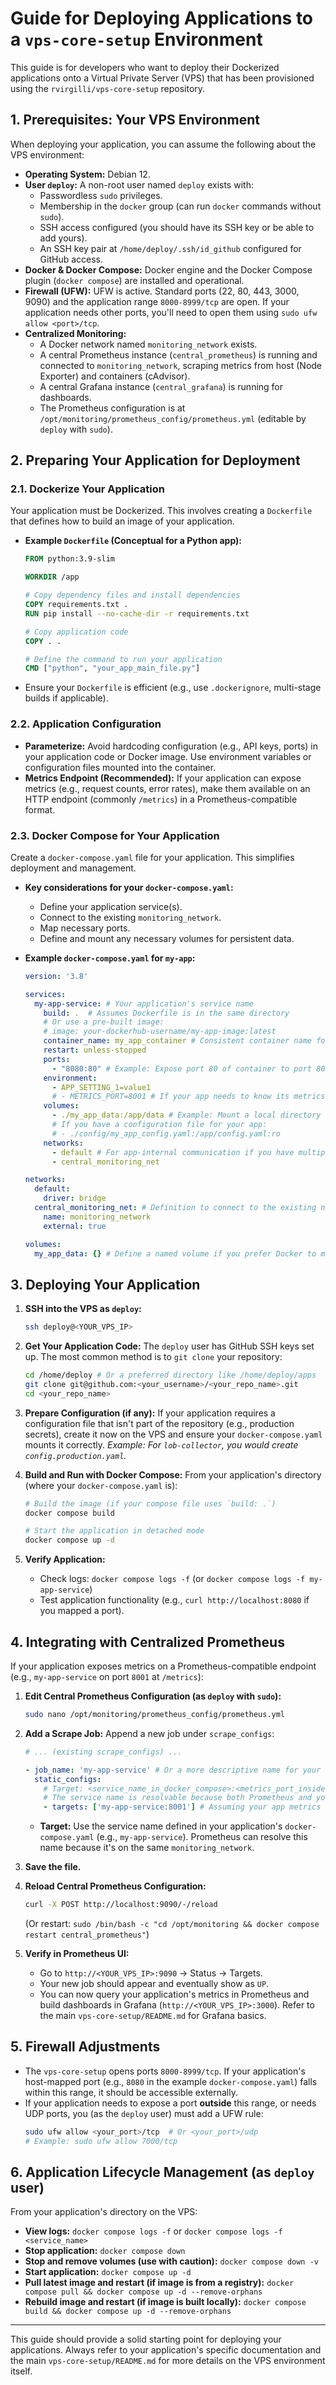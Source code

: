 # Guide for Deploying Applications to a `vps-core-setup` Environment

This guide is for developers who want to deploy their Dockerized applications onto a Virtual Private Server (VPS) that has been provisioned using the `rvirgilli/vps-core-setup` repository.

## 1. Prerequisites: Your VPS Environment

When deploying your application, you can assume the following about the VPS environment:

*   **Operating System:** Debian 12.
*   **User `deploy`:** A non-root user named `deploy` exists with:
    *   Passwordless `sudo` privileges.
    *   Membership in the `docker` group (can run `docker` commands without `sudo`).
    *   SSH access configured (you should have its SSH key or be able to add yours).
    *   An SSH key pair at `/home/deploy/.ssh/id_github` configured for GitHub access.
*   **Docker & Docker Compose:** Docker engine and the Docker Compose plugin (`docker compose`) are installed and operational.
*   **Firewall (UFW):** UFW is active. Standard ports (22, 80, 443, 3000, 9090) and the application range `8000-8999/tcp` are open. If your application needs other ports, you'll need to open them using `sudo ufw allow <port>/tcp`.
*   **Centralized Monitoring:**
    *   A Docker network named `monitoring_network` exists.
    *   A central Prometheus instance (`central_prometheus`) is running and connected to `monitoring_network`, scraping metrics from host (Node Exporter) and containers (cAdvisor).
    *   A central Grafana instance (`central_grafana`) is running for dashboards.
    *   The Prometheus configuration is at `/opt/monitoring/prometheus_config/prometheus.yml` (editable by `deploy` with `sudo`).

## 2. Preparing Your Application for Deployment

### 2.1. Dockerize Your Application

Your application must be Dockerized. This involves creating a `Dockerfile` that defines how to build an image of your application.

*   **Example `Dockerfile` (Conceptual for a Python app):**
    ```dockerfile
    FROM python:3.9-slim

    WORKDIR /app

    # Copy dependency files and install dependencies
    COPY requirements.txt .
    RUN pip install --no-cache-dir -r requirements.txt

    # Copy application code
    COPY . .

    # Define the command to run your application
    CMD ["python", "your_app_main_file.py"]
    ```
*   Ensure your `Dockerfile` is efficient (e.g., use `.dockerignore`, multi-stage builds if applicable).

### 2.2. Application Configuration

*   **Parameterize:** Avoid hardcoding configuration (e.g., API keys, ports) in your application code or Docker image. Use environment variables or configuration files mounted into the container.
*   **Metrics Endpoint (Recommended):** If your application can expose metrics (e.g., request counts, error rates), make them available on an HTTP endpoint (commonly `/metrics`) in a Prometheus-compatible format.

### 2.3. Docker Compose for Your Application

Create a `docker-compose.yaml` file for your application. This simplifies deployment and management.

*   **Key considerations for your `docker-compose.yaml`:**
    *   Define your application service(s).
    *   Connect to the existing `monitoring_network`.
    *   Map necessary ports.
    *   Define and mount any necessary volumes for persistent data.

*   **Example `docker-compose.yaml` for `my-app`:**
    ```yaml
    version: '3.8'

    services:
      my-app-service: # Your application's service name
        build: .  # Assumes Dockerfile is in the same directory
        # Or use a pre-built image:
        # image: your-dockerhub-username/my-app-image:latest
        container_name: my_app_container # Consistent container name for easier targeting
        restart: unless-stopped
        ports:
          - "8080:80" # Example: Expose port 80 of container to port 8080 on host (within 8000-8999 range)
        environment:
          - APP_SETTING_1=value1
          # - METRICS_PORT=8001 # If your app needs to know its metrics port
        volumes:
          - ./my_app_data:/app/data # Example: Mount a local directory for persistent data
          # If you have a configuration file for your app:
          # - ./config/my_app_config.yaml:/app/config.yaml:ro
        networks:
          - default # For app-internal communication if you have multiple services for this app
          - central_monitoring_net

    networks:
      default:
        driver: bridge
      central_monitoring_net: # Definition to connect to the existing network
        name: monitoring_network
        external: true

    volumes:
      my_app_data: {} # Define a named volume if you prefer Docker to manage it
    ```

## 3. Deploying Your Application

1.  **SSH into the VPS as `deploy`:**
    ```bash
    ssh deploy@<YOUR_VPS_IP>
    ```

2.  **Get Your Application Code:**
    The `deploy` user has GitHub SSH keys set up. The most common method is to `git clone` your repository:
    ```bash
    cd /home/deploy # Or a preferred directory like /home/deploy/apps
    git clone git@github.com:<your_username>/<your_repo_name>.git
    cd <your_repo_name>
    ```

3.  **Prepare Configuration (if any):**
    If your application requires a configuration file that isn't part of the repository (e.g., production secrets), create it now on the VPS and ensure your `docker-compose.yaml` mounts it correctly.
    *Example: For `lob-collector`, you would create `config.production.yaml`.*

4.  **Build and Run with Docker Compose:**
    From your application's directory (where your `docker-compose.yaml` is):
    ```bash
    # Build the image (if your compose file uses `build: .`)
    docker compose build

    # Start the application in detached mode
    docker compose up -d
    ```

5.  **Verify Application:**
    *   Check logs: `docker compose logs -f` (or `docker compose logs -f my-app-service`)
    *   Test application functionality (e.g., `curl http://localhost:8080` if you mapped a port).

## 4. Integrating with Centralized Prometheus

If your application exposes metrics on a Prometheus-compatible endpoint (e.g., `my-app-service` on port `8001` at `/metrics`):

1.  **Edit Central Prometheus Configuration (as `deploy` with `sudo`):**
    ```bash
    sudo nano /opt/monitoring/prometheus_config/prometheus.yml
    ```

2.  **Add a Scrape Job:** Append a new job under `scrape_configs`:
    ```yaml
    # ... (existing scrape_configs) ...

    - job_name: 'my-app-service' # Or a more descriptive name for your app
      static_configs:
        # Target: <service_name_in_docker_compose>:<metrics_port_inside_container>
        # The service name is resolvable because both Prometheus and your app are on 'monitoring_network'
        - targets: ['my-app-service:8001'] # Assuming your app metrics are on port 8001
    ```
    *   **Target:** Use the service name defined in your application's `docker-compose.yaml` (e.g., `my-app-service`). Prometheus can resolve this name because it's on the same `monitoring_network`.

3.  **Save the file.**

4.  **Reload Central Prometheus Configuration:**
    ```bash
    curl -X POST http://localhost:9090/-/reload
    ```
    (Or restart: `sudo /bin/bash -c "cd /opt/monitoring && docker compose restart central_prometheus"`)

5.  **Verify in Prometheus UI:**
    *   Go to `http://<YOUR_VPS_IP>:9090` -> Status -> Targets.
    *   Your new job should appear and eventually show as `UP`.
    *   You can now query your application's metrics in Prometheus and build dashboards in Grafana (`http://<YOUR_VPS_IP>:3000`). Refer to the main `vps-core-setup/README.md` for Grafana basics.

## 5. Firewall Adjustments

*   The `vps-core-setup` opens ports `8000-8999/tcp`. If your application's host-mapped port (e.g., `8080` in the example `docker-compose.yaml`) falls within this range, it should be accessible externally.
*   If your application needs to expose a port **outside** this range, or needs UDP ports, you (as the `deploy` user) must add a UFW rule:
    ```bash
    sudo ufw allow <your_port>/tcp  # Or <your_port>/udp
    # Example: sudo ufw allow 7000/tcp
    ```

## 6. Application Lifecycle Management (as `deploy` user)

From your application's directory on the VPS:

*   **View logs:** `docker compose logs -f` or `docker compose logs -f <service_name>`
*   **Stop application:** `docker compose down`
*   **Stop and remove volumes (use with caution):** `docker compose down -v`
*   **Start application:** `docker compose up -d`
*   **Pull latest image and restart (if image is from a registry):** `docker compose pull && docker compose up -d --remove-orphans`
*   **Rebuild image and restart (if image is built locally):** `docker compose build && docker compose up -d --remove-orphans`

---

This guide should provide a solid starting point for deploying your applications. Always refer to your application's specific documentation and the main `vps-core-setup/README.md` for more details on the VPS environment itself. 